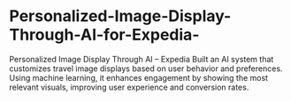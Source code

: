 # Personalized-Image-Display-Through-AI-for-Expedia-
Personalized Image Display Through AI – Expedia Built an AI system that customizes travel image displays based on user behavior and preferences. Using machine learning, it enhances engagement by showing the most relevant visuals, improving user experience and conversion rates.
